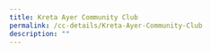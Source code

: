 ```yaml
---
title: Kreta Ayer Community Club
permalink: /cc-details/Kreta-Ayer-Community-Club
description: ""
---
```

